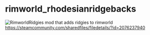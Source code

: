 # rimworld_rhodesianridgebacks

![RimworldRidgies](Preview.png)
mod that adds ridgies to rimworld
https://steamcommunity.com/sharedfiles/filedetails/?id=2076237940
